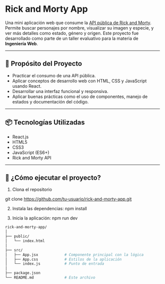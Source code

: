 # Rick and Morty App

Una mini aplicación web que consume la [API pública de Rick and Morty](https://rickandmortyapi.com/). Permite buscar personajes por nombre, visualizar su imagen y especie, y ver más detalles como estado, género y origen. Este proyecto fue desarrollado como parte de un taller evaluativo para la materia de **Ingeniería Web**.

---

## 🚀 Propósito del Proyecto

- Practicar el consumo de una API pública.
- Aplicar conceptos de desarrollo web con HTML, CSS y JavaScript usando React.
- Desarrollar una interfaz funcional y responsiva.
- Aplicar buenas prácticas como el uso de componentes, manejo de estados y documentación del código.

---

## 📦 Tecnologías Utilizadas

- React.js
- HTML5
- CSS3
- JavaScript (ES6+)
- Rick and Morty API

---

## 🧰 ¿Cómo ejecutar el proyecto?




1. Clona el repositorio

git clone https://github.com/tu-usuario/rick-and-morty-app.git

2. Instala las dependencias:
npm install

3. Inicia la aplicación:
npm run dev

```bash
rick-and-morty-app/
│
├── public/
│   └── index.html
│
├── src/
│   ├── App.jsx            # Componente principal con la lógica
│   ├── App.css            # Estilos de la aplicación
│   └── index.js           # Punto de entrada
│
├── package.json
└── README.md              # Este archivo


